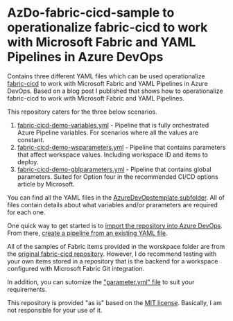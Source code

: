 # AzDo-fabric-cicd-sample to operationalize fabric-cicd to work with Microsoft Fabric and YAML Pipelines in Azure DevOps

Contains three different YAML files which can be used operationalize [fabric-cicd](https://github.com/microsoft/fabric-cicd) to work with Microsoft Fabric and YAML Pipelines in Azure DevOps. Based on a blog post I published that shows how to operationalize fabric-cicd to work with Microsoft Fabric and YAML Pipelines.

This repository caters for the three below scenarios.

1. [fabric-cicd-demo-variables.yml](/AzureDevOpstemplates/fabric-cicd-demo-variables.yml) - Pipeline that is fully orchestrated Azure Pipeline variables. For scenarios where all the values are constant.
2. [fabric-cicd-demo-wsparameters.yml](/AzureDevOpstemplates/fabric-cicd-demo-wsparameters.yml) - Pipeline that contains parameters that affect workspace values. Including workspace ID and items to deploy.
3. [fabric-cicd-demo-gblparameters.yml](/AzureDevOpstemplates/fabric-cicd-demo-gblparameters.yml) - Pipeline that contains global parameters. Suited for Option four in the recommended CI/CD options article by Microsoft.

You can find all the YAML files in the [AzureDevOpstemplate subfolder](/AzureDevOpstemplates). All of files contain details about what variables and/or prarameters are required for each one.

One quick way to get started is to [import the repository into Azure DevOps](https://learn.microsoft.com/en-us/azure/devops/repos/git/import-git-repository?view=azure-devops&WT.mc_id=DP-MVP-5004032%3Fview%3Dazure-devops). From there, [create a pipeline from an existing YAML file](https://xeladu.medium.com/how-to-create-a-pipeline-from-an-existing-yaml-file-in-azure-devops-4c41e74fde2b).

All of the samples of Fabric items provided in the worskpace folder are from the [original fabric-cicd repository](https://github.com/microsoft/fabric-cicd). However, I do recommend testing with your own items stored in a repository that is the backend for a workspace configured with Microsoft Fabric Git integration.

In addition, you can sutomize the ["parameter.yml" file](/workspace/parameter.yml) to suit your requirements.

This repository is provided "as is" based on the [MIT license](https://opensource.org/licenses/MIT). Basically, I am not responsible for your use of it.
